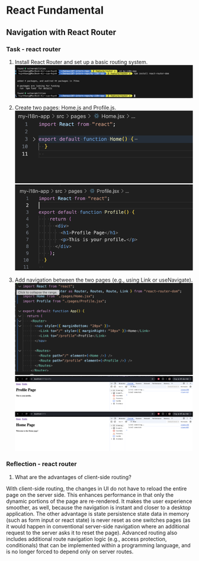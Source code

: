 # React Fundamental

## Navigation with React Router

### Task - react router

1. Install React Router and set up a basic routing system.
![Setup Router](setup_router.png)

2. Create two pages: Home.js and Profile.js.
![Setup Router](setup_router3.png)
![Setup Router](setup_router4.png)

3. Add navigation between the two pages (e.g., using Link or useNavigate).
![Setup Router](setup_router2.png)
![result router](test_router1.png)
![result router](test_router2.png)

### Reflection - react router

1. What are the advantages of client-side routing?

With client-side routing, the changes in UI do not have to reload the entire page on the server side. This enhances performance in that only the dynamic portions of the page are re-rendered. It makes the user experience smoother, as well, because the navigation is instant and closer to a desktop application. The other advantage is state persistence state data in memory (such as form input or react state) is never reset as one switches pages (as it would happen in conventional server-side navigation where an additional request to the server asks it to reset the page). Advanced routing also includes additional route navigation logic (e.g., access protection, conditionals) that can be implemented within a programming language, and is no longer forced to depend only on server routes.
